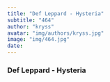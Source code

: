 ```yaml
---
title: "Def Leppard - Hysteria"
subtitle: "464"
author: "kryss"
avatar: "img/authors/kryss.jpg"
image: "img/464.jpg"
date:
---
```


### Def Leppard - Hysteria
